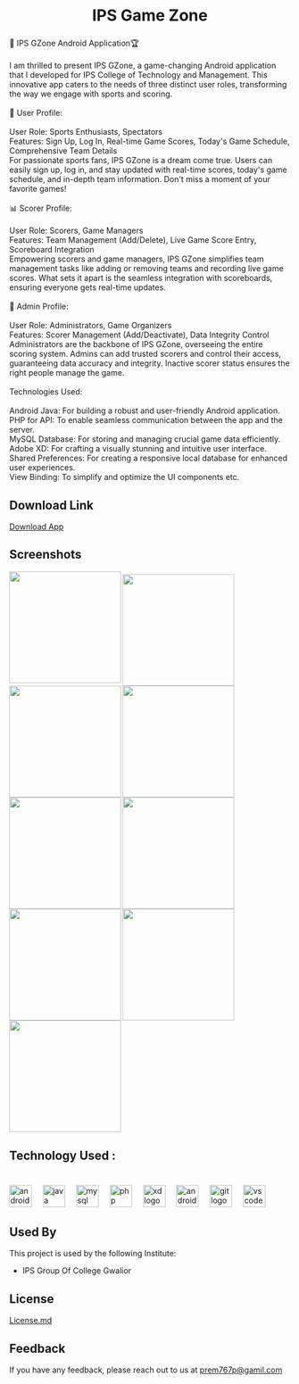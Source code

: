 <h1 align="center">IPS Game Zone</h1>

###

<p align="left">📱 IPS GZone Android Application🏆<br><br>I am thrilled to present IPS GZone, a game-changing Android application that I developed for IPS College of Technology and Management. This innovative app caters to the needs of three distinct user roles, transforming the way we engage with sports and scoring.<br><br>👤 User Profile:<br><br>User Role: Sports Enthusiasts, Spectators<br>Features: Sign Up, Log In, Real-time Game Scores, Today's Game Schedule, Comprehensive Team Details<br>For passionate sports fans, IPS GZone is a dream come true. Users can easily sign up, log in, and stay updated with real-time scores, today's game schedule, and in-depth team information. Don't miss a moment of your favorite games!<br><br>📊 Scorer Profile:<br><br>User Role: Scorers, Game Managers<br>Features: Team Management (Add/Delete), Live Game Score Entry, Scoreboard Integration<br>Empowering scorers and game managers, IPS GZone simplifies team management tasks like adding or removing teams and recording live game scores. What sets it apart is the seamless integration with scoreboards, ensuring everyone gets real-time updates.<br><br>👑 Admin Profile:<br><br>User Role: Administrators, Game Organizers<br>Features: Scorer Management (Add/Deactivate), Data Integrity Control<br>Administrators are the backbone of IPS GZone, overseeing the entire scoring system. Admins can add trusted scorers and control their access, guaranteeing data accuracy and integrity. Inactive scorer status ensures the right people manage the game.<br><br>Technologies Used:<br><br>Android Java: For building a robust and user-friendly Android application.<br>PHP for API: To enable seamless communication between the app and the server.<br>MySQL Database: For storing and managing crucial game data efficiently.<br>Adobe XD: For crafting a visually stunning and intuitive user interface.<br>Shared Preferences: For creating a responsive local database for enhanced user experiences.<br>View Binding: To simplify and optimize the UI components etc.</p>

###

##  Download Link
[Download App](https://github.com/prem777p/IPS_GZone/releases/download/Apk/IPS.GZone.apk)

###

<h2 align="left">Screenshots</h2>

<img align="left" height="200" src="https://media.licdn.com/dms/image/D562DAQE2Oot7bT6uQQ/profile-treasury-image-shrink_1920_1920/0/1694973701171?e=1705248000&v=beta&t=6X4ewjWy9KDZzV9H6UE5cxdKTWVEoFsyTHE0IAQDBaM"  />

###

<img align="left" height="200" src="https://media.licdn.com/dms/image/D562DAQFExpUn0sQq2g/profile-treasury-image-shrink_1920_1920/0/1694972166398?e=1705248000&v=beta&t=QbqUkPE_U0-7J9Lm_MR8mYfhH5aXT5dpDDHkbgFJ1iI"  />

###

<img align="left" height="200" src="https://media.licdn.com/dms/image/D562DAQGpza1QEgoZQA/profile-treasury-image-shrink_1920_1920/0/1694972183340?e=1705248000&v=beta&t=WIdUnfgSJrjvhnBeU_hueyl2huOWJhMihN8eFxQrJ5U" />

###

<img align="left" height="200" src="https://media.licdn.com/dms/image/D562DAQFOF6eqLWIdKQ/profile-treasury-image-shrink_1920_1920/0/1694973622566?e=1705248000&v=beta&t=89_R7EArFQkvTbROWPdbdibLw7ToFiNwFZgvzwjeb-Y"  />

###

<img align="left" height="200" src="https://media.licdn.com/dms/image/D562DAQHcbyLL3-GClQ/profile-treasury-image-shrink_1920_1920/0/1694973641016?e=1705248000&v=beta&t=KysblQ7L2hdpZ1K-PAfef8g4cwYOr1w8qL1rcweYOoQ"  />

###

<img align="left" height="200" src="https://media.licdn.com/dms/image/D562DAQELYRRcGb4AYw/profile-treasury-image-shrink_1920_1920/0/1694967385378?e=1705248000&v=beta&t=Wxbg7ujCCF2XS3HYQSN10lWjHshO04ET1iO86qvCFDU"  />

###

<img align="left" height="200" src="https://media.licdn.com/dms/image/D562DAQFCjmANLyNi_Q/profile-treasury-image-shrink_1920_1920/0/1694973685839?e=1705248000&v=beta&t=8KQvbp7O_ING9-1SDKR14CaEtQZuQvzbkDjdcyMhHAo"  />

###

<img align="left" height="200" src="https://media.licdn.com/dms/image/D562DAQEntdcgvCQnsQ/profile-treasury-image-shrink_1920_1920/0/1694972208967?e=1705248000&v=beta&t=dYxpBgsZJfeQbFoWqz339aKbKAD0d1YdvmqTGm7BFqM"  />

###

<img align="left" height="200" src="https://media.licdn.com/dms/image/D562DAQEdiazv8Oga5w/profile-treasury-image-shrink_800_800/0/1694973658939?e=1705248000&v=beta&t=TuznNvVM8FK_PIvZlh7c04O0oVd6y9Xz3qbisQzS9b8"  />

<br clear="both">

<h2 align="left">Technology Used :</h2>

###

<br clear="both">

<div align="left">
  <img src="https://cdn.jsdelivr.net/gh/devicons/devicon/icons/android/android-original.svg" height="40" alt="android logo"  />
  <img width="12" />
  <img src="https://cdn.jsdelivr.net/gh/devicons/devicon/icons/java/java-original.svg" height="40" alt="java logo"  />
  <img width="12" />
  <img src="https://cdn.jsdelivr.net/gh/devicons/devicon/icons/mysql/mysql-original.svg" height="40" alt="mysql logo"  />
  <img width="12" />
  <img src="https://cdn.jsdelivr.net/gh/devicons/devicon/icons/php/php-original.svg" height="40" alt="php logo"  />
  <img width="12" />
  <img src="https://cdn.jsdelivr.net/gh/devicons/devicon/icons/xd/xd-plain.svg" height="40" alt="xd logo"  />
  <img width="12" />
  <img src="https://cdn.jsdelivr.net/gh/devicons/devicon/icons/androidstudio/androidstudio-original.svg" height="40" alt="androidstudio logo"  />
  <img width="12" />
  <img src="https://cdn.jsdelivr.net/gh/devicons/devicon/icons/git/git-original.svg" height="40" alt="git logo"  />
  <img width="12" />
  <img src="https://cdn.jsdelivr.net/gh/devicons/devicon/icons/vscode/vscode-original.svg" height="40" alt="vscode logo"  />
</div>

###


## Used By

This project is used by the following Institute:

- IPS Group Of College Gwalior


## License

[License.md](https://github.com/prem777p/IPS_GZone/blob/main/Lisense.md)

## Feedback

If you have any feedback, please reach out to us at prem767p@gamil.com
